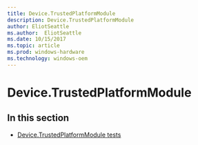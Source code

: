 ```yaml
---
title: Device.TrustedPlatformModule
description: Device.TrustedPlatformModule
author: EliotSeattle
ms.author:  EliotSeattle
ms.date: 10/15/2017
ms.topic: article
ms.prod: windows-hardware
ms.technology: windows-oem
---
```


# Device.TrustedPlatformModule


## In this section


-   [Device.TrustedPlatformModule tests](device-trustedplatformmodule-tests.md)